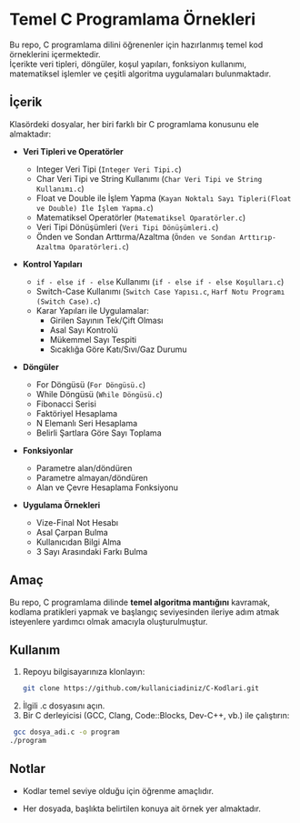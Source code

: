 # Temel C Programlama Örnekleri

Bu repo, C programlama dilini öğrenenler için hazırlanmış temel kod örneklerini içermektedir.  
İçerikte veri tipleri, döngüler, koşul yapıları, fonksiyon kullanımı, matematiksel işlemler ve çeşitli algoritma uygulamaları bulunmaktadır.  

## İçerik

Klasördeki dosyalar, her biri farklı bir C programlama konusunu ele almaktadır:

- **Veri Tipleri ve Operatörler**
  - Integer Veri Tipi (`Integer Veri Tipi.c`)
  - Char Veri Tipi ve String Kullanımı (`Char Veri Tipi ve String Kullanımı.c`)
  - Float ve Double ile İşlem Yapma (`Kayan Noktalı Sayı Tipleri(Float ve Double) İle İşlem Yapma.c`)
  - Matematiksel Operatörler (`Matematiksel Oparatörler.c`)
  - Veri Tipi Dönüşümleri (`Veri Tipi Dönüşümleri.c`)
  - Önden ve Sondan Arttırma/Azaltma (`Önden ve Sondan Arttırıp-Azaltma Oparatörleri.c`)

- **Kontrol Yapıları**
  - `if - else if - else` Kullanımı (`if - else if - else Koşulları.c`)
  - Switch-Case Kullanımı (`Switch Case Yapısı.c`, `Harf Notu Programı (Switch Case).c`)
  - Karar Yapıları ile Uygulamalar:
    - Girilen Sayının Tek/Çift Olması
    - Asal Sayı Kontrolü
    - Mükemmel Sayı Tespiti
    - Sıcaklığa Göre Katı/Sıvı/Gaz Durumu

- **Döngüler**
  - For Döngüsü (`For Döngüsü.c`)
  - While Döngüsü (`While Döngüsü.c`)
  - Fibonacci Serisi
  - Faktöriyel Hesaplama
  - N Elemanlı Seri Hesaplama
  - Belirli Şartlara Göre Sayı Toplama

- **Fonksiyonlar**
  - Parametre alan/döndüren
  - Parametre almayan/döndüren
  - Alan ve Çevre Hesaplama Fonksiyonu

- **Uygulama Örnekleri**
  - Vize-Final Not Hesabı
  - Asal Çarpan Bulma
  - Kullanıcıdan Bilgi Alma
  - 3 Sayı Arasındaki Farkı Bulma

## Amaç

Bu repo, C programlama dilinde **temel algoritma mantığını** kavramak,  
kodlama pratikleri yapmak ve başlangıç seviyesinden ileriye adım atmak isteyenlere yardımcı olmak amacıyla oluşturulmuştur.

## Kullanım

1. Repoyu bilgisayarınıza klonlayın:
   ```bash
   git clone https://github.com/kullaniciadiniz/C-Kodlari.git
2. İlgili .c dosyasını açın.
3. Bir C derleyicisi (GCC, Clang, Code::Blocks, Dev-C++, vb.) ile çalıştırın:
  ```bash
   gcc dosya_adi.c -o program
  ./program 
```
## Notlar
- Kodlar temel seviye olduğu için öğrenme amaçlıdır.

- Her dosyada, başlıkta belirtilen konuya ait örnek yer almaktadır.

